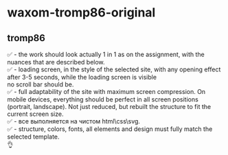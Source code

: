 # waxom-tromp86-original
## tromp86
 :white_check_mark: - the work should look actually 1 in 1 as on the assignment, with the nuances that are described below.    
 :white_check_mark: - loading screen, in the style of the selected site, with any opening effect after 3-5 seconds, while the loading screen is visible    
 no scroll bar should be.    
 :white_check_mark: - full adaptability of the site with maximum screen compression. On mobile devices, everything should be perfect in all screen 
positions (portrait, landscape). Not just reduced, but rebuilt the structure to fit the current screen size.    
 :white_check_mark: - все выполняется на чистом html\css\svg.    
 :white_check_mark: - structure, colors, fonts, all elements and design must fully match the selected template.    
 :ok_hand:
